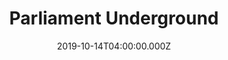 ---
title: Parliament Underground
date: 2019-10-14T04:00:00.000Z
dark_bg: true
resources:
  name: featured
  src: parliament-underground.jpg
---